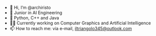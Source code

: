 - 👋 Hi, I’m @archiristo
- 👀 Junior in AI Engineering
- 🌱 Python, C++ and Java
- 👩‍💻 Currently working on Computer Graphics and Artificial Intelligence
- 📫 How to reach me: via e-mail, iltriangolo345@outlook.com
